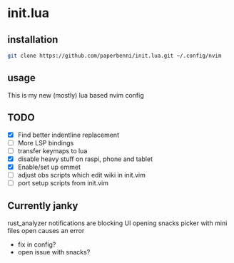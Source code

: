 # init.lua

## installation

```bash
git clone https://github.com/paperbenni/init.lua.git ~/.config/nvim
```

## usage

This is my new (mostly) lua based nvim config

## TODO


- [X] Find better indentline replacement
- [ ] More LSP bindings
- [ ] transfer keymaps to lua
- [X] disable heavy stuff on raspi, phone and tablet
- [X] Enable/set up emmet
- [ ] adjust obs scripts which edit wiki in init.vim
- [ ] port setup scripts from init.vim

## Currently janky

rust_analyzer notifications are blocking UI
opening snacks picker with mini files open causes an error
- fix in config?
- open issue with snacks?



